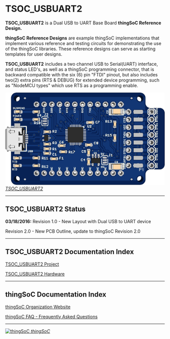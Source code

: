 # TSOC_USBUART2

**TSOC_USBUART2** is a Dual USB to UART Base Board **thingSoC Reference Design.** 

**thingSoC Reference Designs** are example thingSoC implementations that implement
various reference and testing circuits for demonstrating the use of the thingSoC libraries.
These reference designs can serve as starting templates for user designs.

**TSOC_USBUART2** includes a two channel USB to Serial(UART) interface, 
and status LED's, as well as a thingSoC programming connector,
that is backward compatible with the six (6) pin "FTDI" pinout,
but also includes two(2) extra pins (RTS & DEBUG) for extended device
programming, such as "NodeMCU types" which use RTS as a programming enable.


[![thingSoC TSOC_USBUART2](https://github.com/thingSoC/TSOC_USBUART2/blob/master/TSOC_USBUART2/images/TSOC_USBUART2_top.png?raw=true) 
*TSOC_USBUART2*](https://github.com/thingSoC/TSOC_USBUART2)

---------------------------------------

## TSOC_USBUART2 Status <a name="TSOC_USBUART2_status"/>

**03/18/2016:** 
Revision 1.0 - New Layout with Dual USB to UART device

Revision 2.0 - New PCB Outline, update to thingSoC Revision 2.0 

---------------------------------------

## TSOC_USBUART2 Documentation Index <a name="TSOC_USBUART2_documentation_index"/>

[TSOC_USBUART2 Project](http://thingsoc.github.io/projects/TSOC_USBUART2.html)

[TSOC_USBUART2 Hardware](https://github.com/thingSoC/TSOC_USBUART2/tree/master/TSOC_USBUART2/hardware)


---------------------------------------

## thingSoC Documentation Index <a name="thingSoC_documentation_index"/>

[thingSoC Organization Website](http://thingSoC.github.io)

[thingSoC FAQ - Frequently Asked Questions](http://thingsoc.github.io/support/faq.html)

---------------------------------------

[![thingSoC](http://thingsoc.github.io/img/projects/thingSoC/thingSoC_thumb.png?raw=true) 
*thingSoC*](http://thingsoc.github.io)
